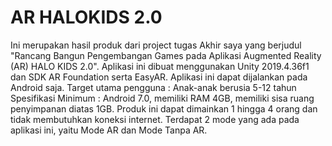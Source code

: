 # AR HALOKIDS 2.0

Ini merupakan hasil produk dari project tugas Akhir saya yang berjudul "Rancang Bangun Pengembangan Games pada Aplikasi Augmented Reality (AR) HALO KIDS 2.0". 
Aplikasi ini dibuat menggunakan Unity 2019.4.36f1 dan SDK AR Foundation serta EasyAR. Aplikasi ini dapat dijalankan pada Android saja.
Target utama pengguna : Anak-anak berusia 5-12 tahun
Spesifikasi Minimum : Android 7.0, memiliki RAM 4GB, memiliki sisa ruang penyimpanan diatas 1GB.
Produk ini dapat dimainkan 1 hingga 4 orang dan tidak membutuhkan koneksi internet. Terdapat 2 mode yang ada pada aplikasi ini, yaitu Mode AR dan Mode Tanpa AR.
